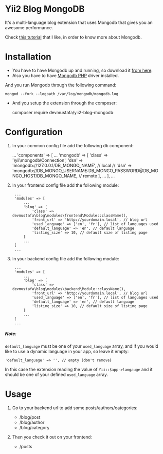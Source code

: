 Yii2 Blog MongoDB
=================

It's a multi-language blog extension that uses Mongodb that gives you an awesome performance.

Check [this tutorial](http://www.tutorialspoint.com/mongodb/) that I like, in order to know more about Mongodb.


Installation
============

* You have to have Mongodb up and running, so download it [from here](https://www.mongodb.com/download-center).
* Also you have to have [Mongodb PHP](http://php.net/manual/en/mongodb.installation.php) driver installed.

And you run Mongodb through the following command:

    mongod --fork --logpath /var/log/mongodb/mongodb.log

* And you setup the extension through the composer:


    composer require devmustafa/yii2-blog-mongodb



Configuration
=============

1. In your common config file add the following db component:


    ...
    'components' => [
        ...
        'mongodb' => [
            'class' => '\yii\mongodb\Connection',
            'dsn' => 'mongodb://127.0.0.1/DB_MONGO_NAME', // local
            // 'dsn' => 'mongodb://DB_MONGO_USERNAME:DB_MONGO_PASSWORD@DB_MONGO_HOST/DB_MONGO_NAME, // remote
        ],
        ...
    ],
    ...


2. In your frontend config file add the following module:
    
        ...
        'modules' => [
            ...
            'blog' => [
                'class' => devmustafa\blog\modules\frontend\Module::className(),
                'front_url' => 'http://yourdomain.local', // blog url
                'used_language' => ['en', 'fr'], // list of languages used
                'default_language' => 'en', // default language
                'listing_size' => 10, // default size of listing page
            ]
            ...
        ]
        ...


3. In your backend config file add the following module:
    
        ...
        'modules' => [
            ...
            'blog' => [
                'class' => devmustafa\blog\modules\backend\Module::className(),
                'front_url' => 'http://yourdomain.local', // blog url
                'used_language' => ['en', 'fr'], // list of languages used
                'default_language' => 'en', // default language
                'listing_size' => 10, // default size of listing page
            ]
            ...
        ]
        ...


##### Note:
`default_language` must be one of your `used_language` array, and if you would like to use a dynamic language in your app, so leave it empty:

    'default_language' => '', // empty (don't remove)

In this case the extension reading the value of `Yii::$app->langauge` and it should be one of your defined `used_language` array.


Usage
=====

1. Go to your backend url to add some posts/authors/categories:
    * /blog/post
    * /blog/author
    * /blog/category

2. Then you check it out on your frontend:
    * /posts


